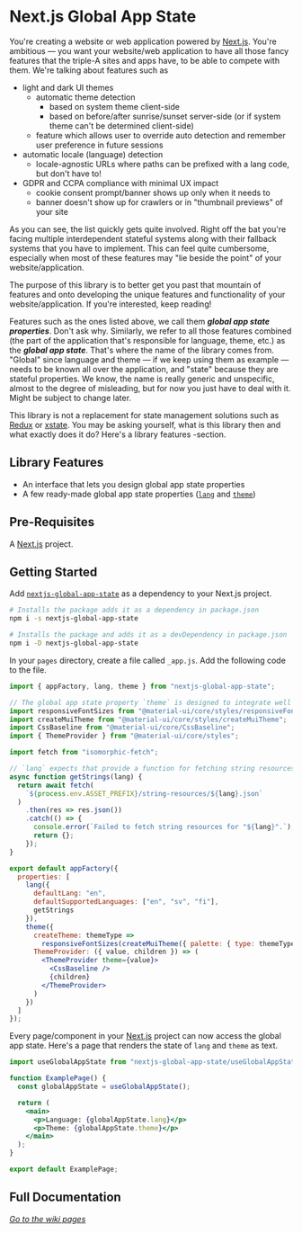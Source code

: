 # Next.js Global App State

You're creating a website or web application powered by [Next.js](https://nextjs.org/). You're ambitious — you want your website/web application to have all those fancy features that the triple-A sites and apps have, to be able to compete with them. We're talking about features such as

- light and dark UI themes
  - automatic theme detection
    - based on system theme client-side
    - based on before/after sunrise/sunset server-side (or if system theme can't be determined client-side)
  - feature which allows user to override auto detection and remember user preference in future sessions
- automatic locale (language) detection
  - locale-agnostic URLs where paths can be prefixed with a lang code, but don't have to!
- GDPR and CCPA compliance with minimal UX impact
  - cookie consent prompt/banner shows up only when it needs to
  - banner doesn't show up for crawlers or in "thumbnail previews" of your site

As you can see, the list quickly gets quite involved. Right off the bat you're facing multiple interdependent stateful systems along with their fallback systems that you have to implement. This can feel quite cumbersome, especially when most of these features may "lie beside the point" of your website/application.

The purpose of this library is to better get you past that mountain of features and onto developing the unique features and functionality of your website/application. If you're interested, keep reading!

Features such as the ones listed above, we call them **_global app state properties_**. Don't ask why. Similarly, we refer to all those features combined (the part of the application that's responsible for language, theme, etc.) as the **_global app state_**. That's where the name of the library comes from. "Global" since language and theme — if we keep using them as example — needs to be known all over the application, and "state" because they are stateful properties. We know, the name is really generic and unspecific, almost to the degree of misleading, but for now you just have to deal with it. Might be subject to change later.

This library is not a replacement for state management solutions such as [Redux](https://redux.js.org/) or [xstate](https://xstate.js.org/). You may be asking yourself, what is this library then and what exactly does it do? Here's a library features -section.

## Library Features

- An interface that lets you design global app state properties
- A few ready-made global app state properties ([`lang`](https://github.com/DanielGiljam/nextjs-global-app-state/wiki/lang) and [`theme`](https://github.com/DanielGiljam/nextjs-global-app-state/wiki/theme))

## Pre-Requisites

A [Next.js](https://nextjs.org/) project.

## Getting Started

Add [`nextjs-global-app-state`](https://www.npmjs.com/package/nextjs-global-app-state) as a dependency to your Next.js project.

```bash
# Installs the package adds it as a dependency in package.json
npm i -s nextjs-global-app-state

# Installs the package and adds it as a devDependency in package.json
npm i -D nextjs-global-app-state
```

In your `pages` directory, create a file called `_app.js`. Add the following code to the file.

```jsx
import { appFactory, lang, theme } from "nextjs-global-app-state";

// The global app state property `theme` is designed to integrate well with Material-UI
import responsiveFontSizes from "@material-ui/core/styles/responsiveFontSizes";
import createMuiTheme from "@material-ui/core/styles/createMuiTheme";
import CssBaseline from "@material-ui/core/CssBaseline";
import { ThemeProvider } from "@material-ui/core/styles";

import fetch from "isomorphic-fetch";

// `lang` expects that provide a function for fetching string resources
async function getStrings(lang) {
  return await fetch(
    `${process.env.ASSET_PREFIX}/string-resources/${lang}.json`
  )
    .then(res => res.json())
    .catch(() => {
      console.error(`Failed to fetch string resources for "${lang}".`);
      return {};
    });
}

export default appFactory({
  properties: [
    lang({
      defaultLang: "en",
      defaultSupportedLanguages: ["en", "sv", "fi"],
      getStrings
    }),
    theme({
      createTheme: themeType =>
        responsiveFontSizes(createMuiTheme({ palette: { type: themeType } })),
      ThemeProvider: ({ value, children }) => (
        <ThemeProvider theme={value}>
          <CssBaseline />
          {children}
        </ThemeProvider>
      )
    })
  ]
});
```

Every page/component in your [Next.js](https://nextjs.org/) project can now access the global app state. Here's a page that renders the state of `lang` and `theme` as text.

```jsx
import useGlobalAppState from "nextjs-global-app-state/useGlobalAppState";

function ExamplePage() {
  const globalAppState = useGlobalAppState();

  return (
    <main>
      <p>Language: {globalAppState.lang}</p>
      <p>Theme: {globalAppState.theme}</p>
    </main>
  );
}

export default ExamplePage;
```

## Full Documentation

_[Go to the wiki pages](https://github.com/DanielGiljam/nextjs-global-app-state/wiki)_

